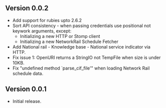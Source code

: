 ## Version 0.0.2

  * Add support for rubies upto 2.6.2
  * Sort API consistency - when passing credentials use positional not keywork arguments, except:
    * Initializing a new HTTP or Stomp client
    * Initializing a new NetworkRail Schedule Fetcher
  * Add National rail - Knowledge base - National service indicator via HTTP.
  * Fix issue 1: OpenURI returns a StringIO not TempFile when size is under 10KB.
  * Fix "undefined method `parse_cif_file'" when loading Network Rail schedule data.

## Version 0.0.1

 * Initial release.
